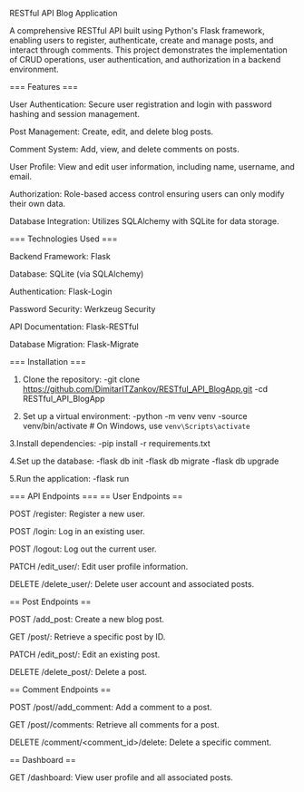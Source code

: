 RESTful API Blog Application

A comprehensive RESTful API built using Python's Flask framework, enabling users to register, authenticate, create and manage posts, and interact through comments. This project demonstrates the implementation of CRUD operations, user authentication, and authorization in a backend environment.

=== Features ===

User Authentication: Secure user registration and login with password hashing and session management.

Post Management: Create, edit, and delete blog posts.

Comment System: Add, view, and delete comments on posts.

User Profile: View and edit user information, including name, username, and email.

Authorization: Role-based access control ensuring users can only modify their own data.

Database Integration: Utilizes SQLAlchemy with SQLite for data storage.

=== Technologies Used ===

Backend Framework: Flask

Database: SQLite (via SQLAlchemy)

Authentication: Flask-Login

Password Security: Werkzeug Security

API Documentation: Flask-RESTful

Database Migration: Flask-Migrate

=== Installation ===
1. Clone the repository:
   -git clone https://github.com/DimitarITZankov/RESTful_API_BlogApp.git
   -cd RESTful_API_BlogApp

2. Set up a virtual environment:
   -python -m venv venv
   -source venv/bin/activate  # On Windows, use `venv\Scripts\activate`

3.Install dependencies:
  -pip install -r requirements.txt

4.Set up the database:
  -flask db init
  -flask db migrate
  -flask db upgrade

5.Run the application:
  -flask run


=== API Endpoints ===
== User Endpoints ==

POST /register: Register a new user.

POST /login: Log in an existing user.

POST /logout: Log out the current user.

PATCH /edit_user/<id>: Edit user profile information.

DELETE /delete_user/<id>: Delete user account and associated posts.

== Post Endpoints ==

POST /add_post: Create a new blog post.

GET /post/<id>: Retrieve a specific post by ID.

PATCH /edit_post/<id>: Edit an existing post.

DELETE /delete_post/<id>: Delete a post.

== Comment Endpoints ==

POST /post/<id>/add_comment: Add a comment to a post.

GET /post/<id>/comments: Retrieve all comments for a post.

DELETE /comment/<comment_id>/delete: Delete a specific comment.

== Dashboard ==

GET /dashboard: View user profile and all associated posts.
